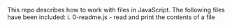 This repo describes how to work with files in JavaScript.
The following files have been included:
i. 0-readme.js - read and print the contents of a file

